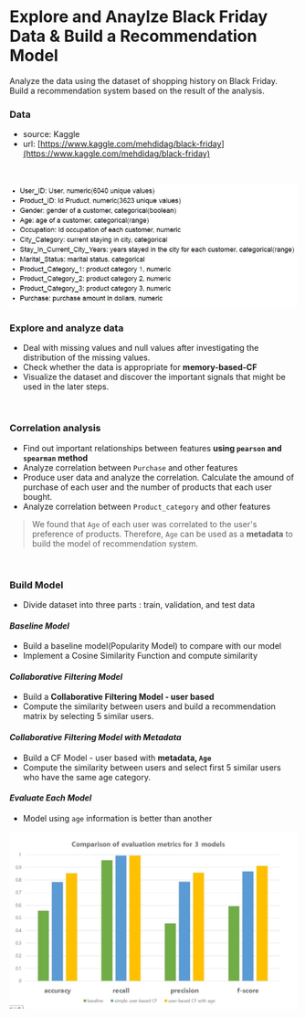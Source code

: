 # Explore and Anaylze Black Friday Data & Build a Recommendation Model

Analyze the data using the dataset of shopping history on Black Friday. Build a recommendation system based on the result of the analysis.

### Data
- source: Kaggle
- url: [https://www.kaggle.com/mehdidag/black-friday](https://www.kaggle.com/mehdidag/black-friday)
<br>

![columns](columns.JPG)
<br>


### Explore and analyze data
- Deal with missing values and null values after investigating the distribution of the missing values.
- Check whether the data is appropriate for <b>memory-based-CF</b>
- Visualize the dataset and discover the important signals that might be used in the later steps.


<br>

### Correlation analysis
- Find out important relationships between features <b>using `pearson` and `spearman` method</b>
- Analyze correlation between `Purchase` and other features 
- Produce user data and analyze the correlation. Calculate the amound of purchase of each user and the number of products that each user bought.
- Analyze correlation between `Product_category` and other features

> We found that `Age` of each user was correlated to the user's preference of products. Therefore, `Age` can be used as a <b>metadata</b> to build the model of recommendation system. 


<br>

### Build Model
- Divide dataset into three parts : train, validation, and test data
#### <i>Baseline Model</i>
- Build a baseline model(Popularity Model) to compare with our model
- Implement a Cosine Similarity Function and compute similarity

#### <i>Collaborative Filtering Model</i>
- Build a <b>Collaborative Filtering Model - user based</b>
- Compute the similarity between users and build a recommendation matrix by selecting 5 similar users.

#### <i>Collaborative Filtering Model with Metadata</i>
- Build a CF Model - user based with <b>metadata, `Age`</b>
- Compute the similarity between users and select first 5 similar users who have the same age category.


#### <i>Evaluate Each Model</i>
- Model using `age` information is better than another

![evaluations](evaluations.JPG)
